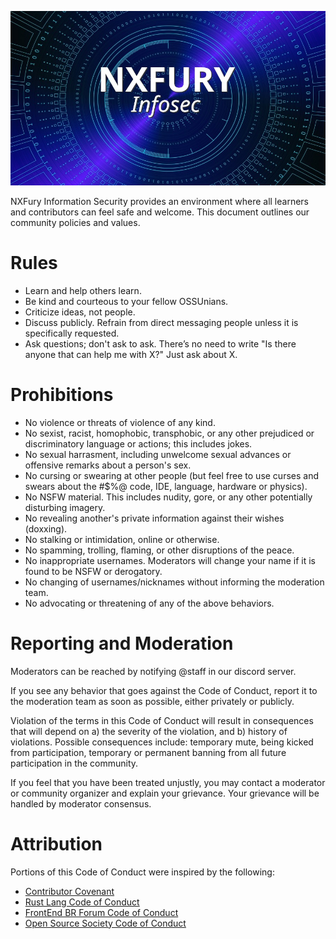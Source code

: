 ![NXFury Information Security](banner.jpg)

NXFury Information Security provides an environment where all learners and contributors can feel safe and welcome. This document outlines our community policies and values.

# Rules
* Learn and help others learn.
* Be kind and courteous to your fellow OSSUnians.
* Criticize ideas, not people.
* Discuss publicly. Refrain from direct messaging people unless it is specifically requested.
* Ask questions; don't ask to ask. There’s no need to write "Is there anyone that can help me with X?" Just ask about X.
# Prohibitions
* No violence or threats of violence of any kind.
* No sexist, racist, homophobic, transphobic, or any other prejudiced or discriminatory language or actions; this includes jokes.
* No sexual harrasment, including unwelcome sexual advances or offensive remarks about a person's sex.
* No cursing or swearing at other people (but feel free to use curses and swears about the #$%@ code, IDE, language, hardware or physics).
* No NSFW material. This includes nudity, gore, or any other potentially disturbing imagery.
* No revealing another's private information against their wishes (doxxing).
* No stalking or intimidation, online or otherwise.
* No spamming, trolling, flaming, or other disruptions of the peace.
* No inappropriate usernames. Moderators will change your name if it is found to be NSFW or derogatory.
* No changing of usernames/nicknames without informing the moderation team.
* No advocating or threatening of any of the above behaviors.

# Reporting and Moderation

Moderators can be reached by notifying @staff in our discord server.

If you see any behavior that goes against the Code of Conduct, report it to the moderation team as soon as possible, either privately or publicly.

Violation of the terms in this Code of Conduct will result in consequences that will depend on a) the severity of the violation, and b) history of violations. Possible consequences include: temporary mute, being kicked from participation, temporary or permanent banning from all future participation in the community.

If you feel that you have been treated unjustly, you may contact a moderator or community organizer and explain your grievance. Your grievance will be handled by moderator consensus.

# Attribution
Portions of this Code of Conduct were inspired by the following:
* [Contributor Covenant](https://www.contributor-covenant.org/version/2/0/code_of_conduct/)
* [Rust Lang Code of Conduct](https://www.contributor-covenant.org/version/2/0/code_of_conduct/)
* [FrontEnd BR Forum Code of Conduct](https://www.contributor-covenant.org/version/2/0/code_of_conduct/)
* [Open Source Society Code of Conduct](https://github.com/ossu/code-of-conduct)
